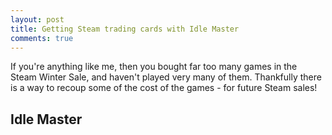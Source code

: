 ```yaml
---
layout: post
title: Getting Steam trading cards with Idle Master
comments: true
---
```


If you're anything like me, then you bought far too many games in the Steam Winter Sale, and haven't played very many of them. Thankfully there is a way to recoup some of the cost of the games - for future Steam sales!

Idle Master
-----------
